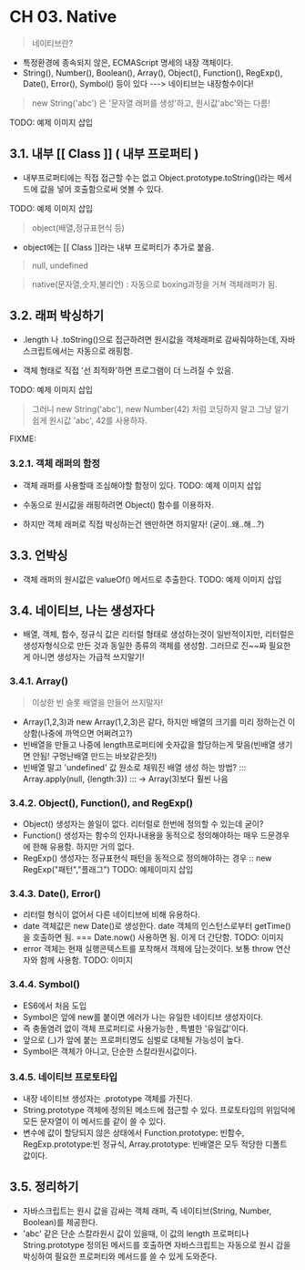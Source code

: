 # CH 03. Native
> 네이티브란?
- 특정환경에 종속되지 않은, ECMAScript 명세의 내장 객체이다.
- String(), Number(), Boolean(), Array(), Object(), Function(), RegExp(), Date(), Error(), Symbol() 등이 있다 ---> 네이티브는 내장함수이다!

> new String('abc') 은 '문자열 래퍼를 생성'하고, 원시값'abc'와는 다름!

TODO: 예제 이미지 삽입

## 3.1. 내부 [[ Class ]] ( 내부 프로퍼티 )
- 내부프로퍼티에는 직접 접근할 수는 없고 Object.prototype.toString()라는 메서드에 값을 넣어 호출함으로써 엿볼 수 있다.

TODO: 예제 이미지 삽입

> object(배열,정규표현식 등) 
- object에는 [[ Class ]]라는 내부 프로퍼티가 추가로 붙음.
    
> null, undefined 

> native(문자열,숫자,불리언) : 자동으로 boxing과정을 거쳐 객체래퍼가 됨.


## 3.2. 래퍼 박싱하기
- .length 나 .toString()으로 접근하려면 원시값을 객체래퍼로 감싸줘야하는데, 자바스크립트에서는 자동으로 래핑함.

- 객체 형태로 직접 '선 최적화'하면 프로그램이 더 느려질 수 있음.

TODO: 예제 이미지 삽입
> 그러니 new String('abc'), new Number(42) 처럼 코딩하지 말고 그냥 알기 쉽게 원시값 'abc', 42를 사용하자.

FIXME:

### 3.2.1. 객체 래퍼의 함정
- 객체 래퍼를 사용할때 조심해야할 함정이 있다.
TODO: 예제 이미지 삽입

- 수동으로 원시값을 래핑하려면 Object() 함수를 이용하자.
- 하지만 객체 래퍼로 직접 박싱하는건 왠만하면 하지말자! (굳이..왜..해...?)



## 3.3. 언박싱
- 객체 래퍼의 원시값은 valueOf() 메서드로 추출한다.
TODO: 예제 이미지 삽입



## 3.4. 네이티브, 나는 생성자다
- 배열, 객체, 함수, 정규식 값은 리터럴 형태로 생성하는것이 일반적이지만, 리터럴은 생성자형식으로 만든 것과 동일한 종류의 객체를 생성함. 그러므로 진~~짜 필요한게 아니면 생성자는 가급적 쓰지말기!

### 3.4.1. Array()
> 이상한 빈 슬롯 배열을 만들어 쓰지말자!
- Array(1,2,3)과 new Array(1,2,3)은 같다, 하지만 배열의 크기를 미리 정하는건 이상함(나중에 까먹으면 어쩌려고?)
- 빈배열을 만들고 나중에 length프로퍼티에 숫자값을 할당하는게 맞음(빈배열 생기면 안됨! 구멍난배열 만드는 바보같은짓!)
- 빈배열 말고 'undefined' 값 원소로 채워진 배열 생성 하는 방법? ::: Array.apply(null, {length:3}) ::: -> Array(3)보다 훨씬 나음

### 3.4.2. Object(), Function(), and RegExp() 
- Object() 생성자는 쓸일이 없다. 리터럴로 한번에 정의할 수 있는데 굳이?
- Function() 생성자는 함수의 인자나내용을 동적으로 정의해야하는 매우 드문경우에 한해 유용함. 하지만 거의 없다.
- RegExp() 생성자는 정규표현식 패턴을 동적으로 정의해야하는 경우 :: new RegExp("패턴","플래그")
TODO: 예제이미지 삽입

### 3.4.3. Date(), Error()
- 리터럴 형식이 없어서 다른 네이티브에 비해 유용하다.
- date 객체값은 new Date()로 생성한다. date 객체의 인스턴스로부터 getTime()을 호출하면 됨. === Date.now() 사용하면 됨. 이게 더 간단함.
TODO: 이미지
- error 객체는 현재 실행콘텍스트를 포착해서 객체에 담는것이다. 보통 throw 연산자와 함께 사용함.
TODO: 이미지

### 3.4.4. Symbol()
- ES6에서 처음 도입
- Symbol은 앞에 new를 붙이면 에러가 나는 유일한 네이티브 생성자이다.
- 즉 충돌염려 없이 객체 프로퍼티로 사용가능한 , 특별한 '유일값'이다.
- 앞으로 (_)가 앞에 붙는 프로퍼티명도 심벌로 대체될 가능성이 높다.
- Symbol은 객체가 아니고, 단순한 스칼라원시값이다.

### 3.4.5. 네이티브 프로토타입
- 내장 네이티브 생성자는 .prototype 객체를 가진다.
- String.prototype 객체에 정의된 메소드에 접근할 수 있다. 프로토타입의 위임덕에 모든 문자열이 이 메서드를 같이 쓸 수 있다.
- 변수에 값이 할당되지 않은 상태에서 Function.prototype: 빈함수, RegExp.prototype:빈 정규식, Array.prototype: 빈배열은 모두 적당한 디폴트 값이다.

## 3.5. 정리하기
- 자바스크립트는 원시 값을 감싸는 객체 래퍼, 즉 네이티브(String, Number, Boolean)를 제공한다.
- 'abc' 같은 단순 스칼라원시 값이 있을때, 이 값의 length 프로퍼티나 String.prototype 정의된 메서드를 호출하면 자바스크립트는 자동으로 원시 갑을 박싱하여 필요한 프로퍼티와 메서드를 쓸 수 있게 도와준다.